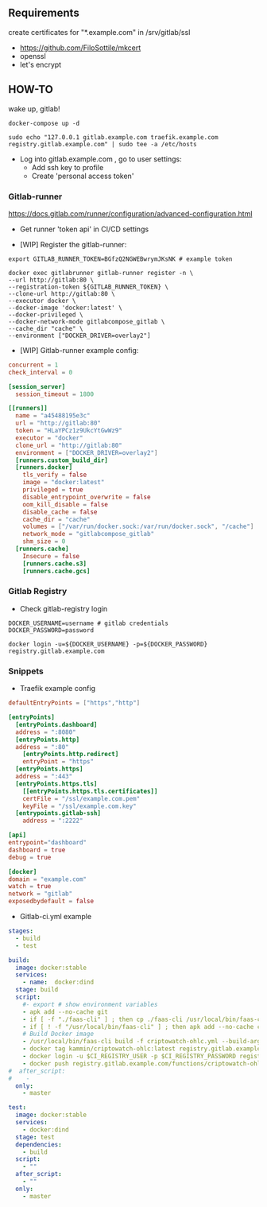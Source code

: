
## Requirements

create certificates for "*.example.com" in /srv/gitlab/ssl

- https://github.com/FiloSottile/mkcert
- openssl
- let's encrypt

## HOW-TO

wake up, gitlab!

```shell
docker-compose up -d

sudo echo "127.0.0.1 gitlab.example.com traefik.example.com registry.gitlab.example.com" | sudo tee -a /etc/hosts
```

- Log into gitlab.example.com , go to user settings:
    - Add ssh key to profile
    - Create 'personal access token'


### Gitlab-runner
https://docs.gitlab.com/runner/configuration/advanced-configuration.html

- Get runner 'token api' in CI/CD settings

- [WIP] Register the gitlab-runner: 

```shell
export GITLAB_RUNNER_TOKEN=BGfzQ2NGWEBwrymJKsNK # example token

docker exec gitlabrunner gitlab-runner register -n \
--url http://gitlab:80 \
--registration-token ${GITLAB_RUNNER_TOKEN} \
--clone-url http://gitlab:80 \
--executor docker \
--docker-image 'docker:latest' \
--docker-privileged \
--docker-network-mode gitlabcompose_gitlab \
--cache_dir "cache" \
--environment ["DOCKER_DRIVER=overlay2"]
```

* [WIP] Gitlab-runner example config:

```toml
concurrent = 1
check_interval = 0

[session_server]
  session_timeout = 1800

[[runners]]
  name = "a45488195e3c"
  url = "http://gitlab:80"
  token = "HLaYPCz1z9UkcYtGwWz9"
  executor = "docker"
  clone_url = "http://gitlab:80"
  environment = ["DOCKER_DRIVER=overlay2"]
  [runners.custom_build_dir]
  [runners.docker]
    tls_verify = false
    image = "docker:latest"
    privileged = true
    disable_entrypoint_overwrite = false
    oom_kill_disable = false
    disable_cache = false
    cache_dir = "cache"
    volumes = ["/var/run/docker.sock:/var/run/docker.sock", "/cache"]
    network_mode = "gitlabcompose_gitlab"
    shm_size = 0
  [runners.cache]
    Insecure = false
    [runners.cache.s3]
    [runners.cache.gcs]
```

### Gitlab Registry

* Check gitlab-registry login

```shell
DOCKER_USERNAME=username # gitlab credentials
DOCKER_PASSWORD=password

docker login -u=${DOCKER_USERNAME} -p=${DOCKER_PASSWORD} registry.gitlab.example.com
```

### Snippets

- Traefik example config

```toml
defaultEntryPoints = ["https","http"]

[entryPoints]
  [entryPoints.dashboard]
  address = ":8080"
  [entryPoints.http]
  address = ":80"
    [entryPoints.http.redirect]
    entryPoint = "https"
  [entryPoints.https]
  address = ":443"
  [entryPoints.https.tls]
    [[entryPoints.https.tls.certificates]]
    certFile = "/ssl/example.com.pem"
    keyFile = "/ssl/example.com.key"
  [entrypoints.gitlab-ssh]
    address = ":2222"

[api]
entrypoint="dashboard"
dashboard = true
debug = true

[docker]
domain = "example.com"
watch = true
network = "gitlab"
exposedbydefault = false

```

- Gitlab-ci.yml example

```yml
stages:
  - build
  - test

build:
  image: docker:stable
  services:
    - name:  docker:dind
  stage: build
  script:
    #- export # show environment variables
    - apk add --no-cache git
    - if [ -f "./faas-cli" ] ; then cp ./faas-cli /usr/local/bin/faas-cli || 0 ; fi
    - if [ ! -f "/usr/local/bin/faas-cli" ] ; then apk add --no-cache curl git && curl -sSL cli.openfaas.com | sh && chmod +x /usr/local/bin/faas-cli && cp /usr/local/bin/faas-cli ./faas-cli ; fi
    # Build Docker image
    - /usr/local/bin/faas-cli build -f criptowatch-ohlc.yml --build-arg ADDITIONAL_PACKAGE='make automake gcc musl-dev g++ python3-dev'
    - docker tag kammin/criptowatch-ohlc:latest registry.gitlab.example.com/functions/criptowatch-ohlc:latest 
    - docker login -u $CI_REGISTRY_USER -p $CI_REGISTRY_PASSWORD registry.gitlab.example.com
    - docker push registry.gitlab.example.com/functions/criptowatch-ohlc:latest
#  after_script:
#    - 
  only:
    - master

test:
  image: docker:stable
  services:
    - docker:dind
  stage: test
  dependencies:
    - build
  script:
    - ""
  after_script:
    - ""
  only:
    - master
```